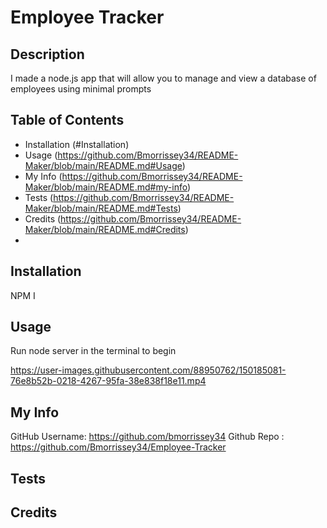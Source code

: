 # Employee Tracker



## Description
I made a node.js app that will allow you to manage and view a database of employees using minimal prompts

## Table of Contents

- Installation (#Installation)
- Usage (https://github.com/Bmorrissey34/README-Maker/blob/main/README.md#Usage)
- My Info (https://github.com/Bmorrissey34/README-Maker/blob/main/README.md#my-info)
- Tests (https://github.com/Bmorrissey34/README-Maker/blob/main/README.md#Tests)
- Credits (https://github.com/Bmorrissey34/README-Maker/blob/main/README.md#Credits)
- 


## Installation
NPM I

## Usage
Run node server in the terminal to begin


https://user-images.githubusercontent.com/88950762/150185081-76e8b52b-0218-4267-95fa-38e838f18e11.mp4


## My Info
GitHub Username: https://github.com/bmorrissey34
Github Repo : https://github.com/Bmorrissey34/Employee-Tracker

## Tests
      

## Credits
    

    
    

